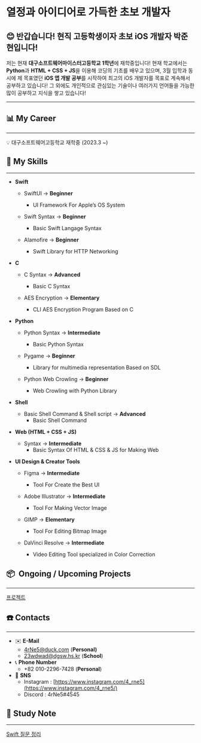 # 열정과 아이디어로 가득한 초보 개발자

## 😊 반갑습니다! 현직 고등학생이자 초보 iOS 개발자 박준현입니다!

저는 현재 **대구소프트웨어마이스터고등학교 1학년**에 재학중입니다! 현재 학교에서는 **Python**과 **HTML + CSS + JS**을 이용해 코딩의 기초를 배우고 있으며, 3월 입학과 동시에 제 목표였던 **iOS 앱 개발 공부**를 시작하여 최고의 iOS 개발자를 목표로 계속해서 공부하고 있습니다! 그 외에도 개인적으로 관심있는 기술이나 여러가지 언어들을 가능한 많이 공부하고 지식을 쌓고 있습니다! 

---

## 📊 My Career

---

<aside>
💡 대구소프트웨어고등학교 재학중 (2023.3 ~)

</aside>

## 📕 My S**kills**

---

- **Swift**
    - SwiftUI → **Beginner**
        - UI Framework For Apple’s OS System

    - Swift Syntax → **Beginner**
        - Basic Swift Langage Syntax

    - Alamofire → **Beginner**
        - Swift Library for HTTP Networking

- **C**
    - C Syntax → **Advanced**
        - Basic C Syntax

    - AES Encryption → **Elementary**
        - CLI AES Encryption Program Based on C

- **Python**
    - Python Syntax → **Intermediate**
        - Basic Python Syntax

    - Pygame → **Beginner**
        - Library for multimedia representation Based on SDL

    - Python Web Crowling → **Beginner**
        - Web Crowling with Python Library

- **Shell**
    - Basic Shell Command & Shell script → **Advanced**
        - Basic Shell Command

- **Web (HTML + CSS + JS)**
    - Syntax → **Intermediate**
        - Basic Syntax Of HTML & CSS & JS for Making Web

- **UI Design & Creator Tools**
    - Figma → **Intermediate**
        - Tool For Create the Best UI

    - Adobe Illustrator → **Intermediate**
        - Tool For Making Vector Image

    - GIMP → **Elementary**
        - Tool For Editing Bitmap Image

    - DaVinci Resolve → **Intermediate**
        - Video Editing Tool specialized in Color Correction

## 📦  O**ngoing / Upcoming** Projects

---

[프로젝트](%E1%84%8B%E1%85%A7%E1%86%AF%E1%84%8C%E1%85%A5%E1%86%BC%E1%84%80%E1%85%AA%20%E1%84%8B%E1%85%A1%E1%84%8B%E1%85%B5%E1%84%83%E1%85%B5%E1%84%8B%E1%85%A5%E1%84%85%E1%85%A9%20%E1%84%80%E1%85%A1%E1%84%83%E1%85%B3%E1%86%A8%E1%84%92%E1%85%A1%E1%86%AB%20%E1%84%8E%E1%85%A9%E1%84%87%E1%85%A9%20%E1%84%80%E1%85%A2%E1%84%87%E1%85%A1%E1%86%AF%E1%84%8C%E1%85%A1%20fd5a596c24854cd4b7452dce5c7669c1/%E1%84%91%E1%85%B3%E1%84%85%E1%85%A9%E1%84%8C%E1%85%A6%E1%86%A8%E1%84%90%E1%85%B3%20ed64f589e09745d1a27bbfb17b231ca0.md)

## ☎️ Contacts

---

- ✉️ **E-Mail**
    - 4rNe5@duck.com (**Personal)**
    - 23wdwad@dgsw.hs.kr (**School**)
- 📞 **Phone Number**
    - +82 010-2296-7428 (**Personal**)
- 📱 **SNS**
    - Instagram : [https://www.instagram.com/4_rne5](https://www.instagram.com/4_rne5/)
    - Discord : 4rNe5#4545

## 📕 Study Note

---

[Swift 질문 정리](%E1%84%8B%E1%85%A7%E1%86%AF%E1%84%8C%E1%85%A5%E1%86%BC%E1%84%80%E1%85%AA%20%E1%84%8B%E1%85%A1%E1%84%8B%E1%85%B5%E1%84%83%E1%85%B5%E1%84%8B%E1%85%A5%E1%84%85%E1%85%A9%20%E1%84%80%E1%85%A1%E1%84%83%E1%85%B3%E1%86%A8%E1%84%92%E1%85%A1%E1%86%AB%20%E1%84%8E%E1%85%A9%E1%84%87%E1%85%A9%20%E1%84%80%E1%85%A2%E1%84%87%E1%85%A1%E1%86%AF%E1%84%8C%E1%85%A1%20fd5a596c24854cd4b7452dce5c7669c1/Swift%20%E1%84%8C%E1%85%B5%E1%86%AF%E1%84%86%E1%85%AE%E1%86%AB%20%E1%84%8C%E1%85%A5%E1%86%BC%E1%84%85%E1%85%B5%2078228758b2454707979a755b27b33b0d.md)